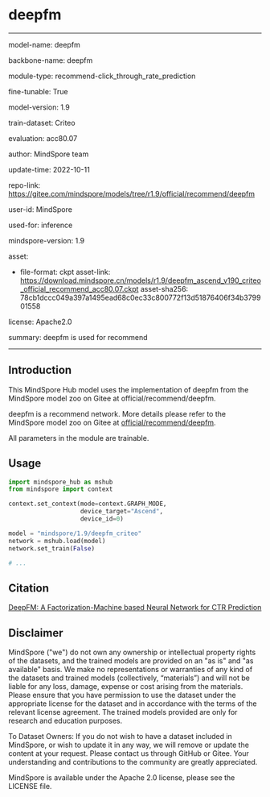# deepfm

---

model-name: deepfm

backbone-name: deepfm

module-type: recommend-click_through_rate_prediction

fine-tunable: True

model-version: 1.9

train-dataset: Criteo

evaluation: acc80.07

author: MindSpore team

update-time: 2022-10-11

repo-link: <https://gitee.com/mindspore/models/tree/r1.9/official/recommend/deepfm>

user-id: MindSpore

used-for: inference

mindspore-version: 1.9

asset:

-
    file-format: ckpt
    asset-link: <https://download.mindspore.cn/models/r1.9/deepfm_ascend_v190_criteo_official_recommend_acc80.07.ckpt>
    asset-sha256: 78cb1dccc049a397a1495ead68c0ec33c800772f13d51876406f34b379901558

license: Apache2.0

summary: deepfm is used for recommend

---

## Introduction

This MindSpore Hub model uses the implementation of deepfm from the MindSpore model zoo on Gitee at official/recommend/deepfm.

deepfm is a recommend network. More details please refer to the MindSpore model zoo on Gitee at [official/recommend/deepfm](https://gitee.com/mindspore/models/blob/r1.9/official/recommend/deepfm/README.md).

All parameters in the module are trainable.

## Usage

```python
import mindspore_hub as mshub
from mindspore import context

context.set_context(mode=context.GRAPH_MODE,
                    device_target="Ascend",
                    device_id=0)

model = "mindspore/1.9/deepfm_criteo"
network = mshub.load(model)
network.set_train(False)

# ...
```

## Citation

[DeepFM: A Factorization-Machine based Neural Network for CTR Prediction](https://arxiv.org/pdf/1703.04247.pdf)

## Disclaimer

MindSpore ("we") do not own any ownership or intellectual property rights of the datasets, and the trained models are provided on an "as is" and "as available" basis. We make no representations or warranties of any kind of the datasets and trained models (collectively, “materials”) and will not be liable for any loss, damage, expense or cost arising from the materials. Please ensure that you have permission to use the dataset under the appropriate license for the dataset and in accordance with the terms of the relevant license agreement. The trained models provided are only for research and education purposes.

To Dataset Owners: If you do not wish to have a dataset included in MindSpore, or wish to update it in any way, we will remove or update the content at your request. Please contact us through GitHub or Gitee. Your understanding and contributions to the community are greatly appreciated.

MindSpore is available under the Apache 2.0 license, please see the LICENSE file.
